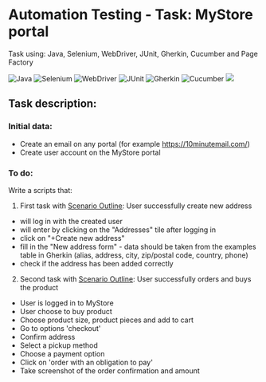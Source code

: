 # Automation Testing - Task: MyStore portal

Task using: Java, Selenium, WebDriver, JUnit, Gherkin, Cucumber and Page Factory

![Java](https://img.shields.io/badge/-JAVA-0A1A5A?style=flat&logo=java) 
![Selenium](https://img.shields.io/badge/-Selenium-0A1A5A?style=flat&logo=selenium)
![WebDriver](https://img.shields.io/badge/-WebDriver-0A1A5A?style=flat&logo=webdriver)
![JUnit](https://img.shields.io/badge/-JUnit-0A1A5A?style=flat&logo=junit)
![Gherkin](https://img.shields.io/badge/-Gherkin-0A1A5A?style=flat&logo=java) 
![Cucumber](https://img.shields.io/badge/-Cucumber-0A1A5A?style=flat&logo=selenium)
![](https://img.shields.io/badge/-PageFactory-0A1A5A?style=flat&logo=pagefactory)

## Task description:
### Initial data:
* Create an email on any portal (for example https://10minutemail.com/)
* Create user account on the MyStore portal

### To do:
Write a scripts that:

1) First task with <a href="src/cucumber/features/mystore.add.address.feature">Scenario Outline</a>: User successfully create new address
- will log in with the created user
- will enter by clicking on the "Addresses" tile after logging in
- click on "+Create new address"
- fill in the "New address form" - data should be taken from the examples table in Gherkin (alias, address, city, zip/postal code, country, phone)
- check if the address has been added correctly

2) Second task with <a href="src/cucumber/features/mystore.add.order.feature">Scenario Outline</a>: User successfully orders and buys the product
- User is logged in to MyStore
- User choose to buy product
- Choose product size, product pieces and add to cart
- Go to options 'checkout'
- Confirm address
- Select a pickup method
- Choose a payment option
- Click on 'order with an obligation to pay'
- Take screenshot of the order confirmation and amount